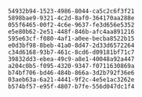 
                54932b94-1523-4986-8044-ca5c2c6f3f21
                5898bae9-9321-4c2d-8af0-364170aa288e
                055f6465-00f2-4c6e-9637-fe3d656e5352
                e5e80b62-2e51-448f-846b-afc4aa891216
                595e63cf-f080-4af1-a0ee-becba8522b15
                e0d3bf98-8beb-41a0-8d47-2d33d6572264
                c34d6168-93b7-461c-8cd6-d09181bf71c7
                39832dd3-ebea-49c9-a8e1-40048a92a447
                a204c0b5-f095-4320-9347-f0711630869a
                b74bf706-bd46-484b-866a-3d2b792f36e6
                03aeb63a-6a21-4441-9f2c-4e5e1ac3262e
                b574bf57-e95f-4807-b7fe-556d047dc1f4
                